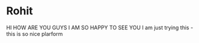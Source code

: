 # Rohit
HI HOW ARE YOU GUYS  I AM SO HAPPY TO SEE YOU 
I am just trying this - this is so nice plarform
